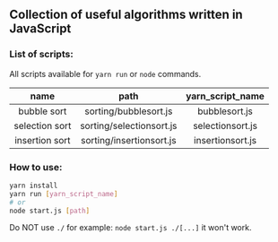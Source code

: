 ## Collection of useful algorithms written in JavaScript

### List of scripts:

All scripts available for `yarn run` or `node` commands.

| name           | path                     | yarn_script_name |
|:--------------:|:------------------------:|:----------------:|
| bubble sort    | sorting/bubblesort.js    | bubblesort.js    |
| selection sort | sorting/selectionsort.js | selectionsort.js |
| insertion sort | sorting/insertionsort.js | insertionsort.js |

### How to use:
```bash
yarn install
yarn run [yarn_script_name]
# or
node start.js [path]
```

Do NOT use `./` for example: `node start.js ./[...]` it won't work.